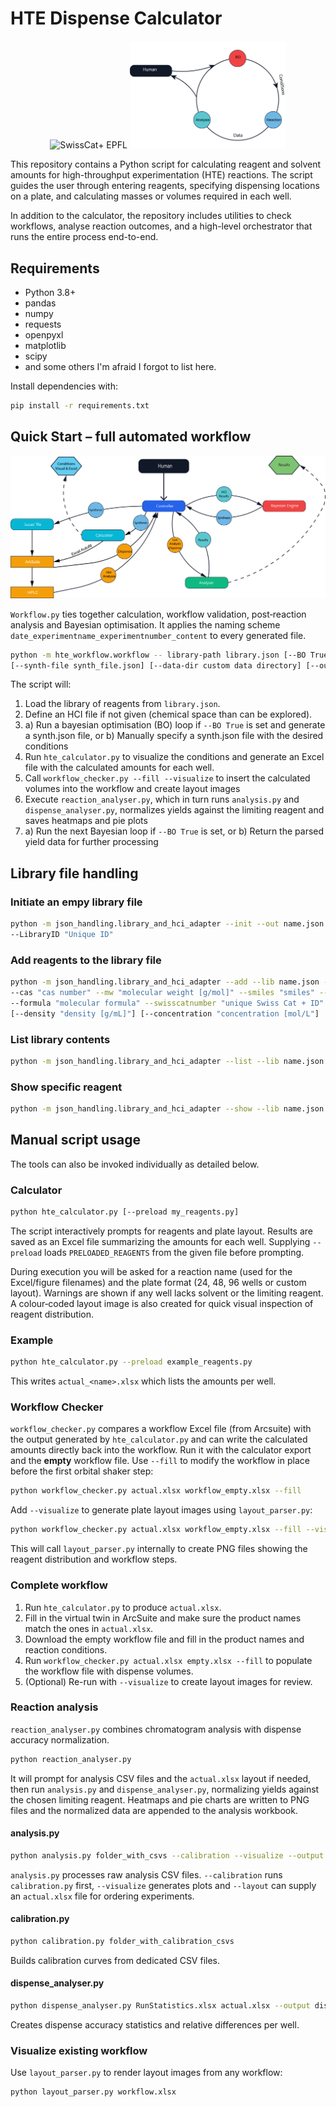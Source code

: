 # HTE Dispense Calculator

<p align="center">
  <img src="logo_Scat.png" alt="SwissCat+ EPFL" width="150"/>
  <img src="BO_loop.png" alt="BO Loop" width="250"/>
</p>

This repository contains a Python script for calculating reagent and solvent amounts for high-throughput experimentation (HTE) reactions. The script guides the user through entering reagents, specifying dispensing locations on a plate, and calculating masses or volumes required in each well.

In addition to the calculator, the repository includes utilities to check workflows,
analyse reaction outcomes, and a high-level orchestrator that runs the entire
process end-to-end.

## Requirements
- Python 3.8+
- pandas
- numpy
- requests
- openpyxl
- matplotlib
- scipy
- and some others I'm afraid I forgot to list here.

Install dependencies with:

```bash
pip install -r requirements.txt
```

## Quick Start – full automated workflow

<p align="center">
  <img src="Files_overview_controller.png" alt="Controller Overview" width="550"/>
</p>

`Workflow.py` ties together calculation, workflow validation,
post‑reaction analysis and Bayesian optimisation.  It applies the naming scheme
`date_experimentname_experimentnumber_content` to every generated file.

```bash
python -m hte_workflow.workflow -- library-path library.json [--BO True/False] [--hci-file hci_file.json]
[--synth-file synth_file.json] [--data-dir custom data directory] [--out-dir custom output directory]
```

The script will:

1. Load the library of reagents from `library.json`.
2. Define an HCI file if not given (chemical space than can be explored).
3. a) Run a bayesian optimisation (BO) loop if `--BO True` is set 
      and generate a synth.json file, or
   b) Manually specify a synth.json file with the desired conditions
4. Run `hte_calculator.py` to visualize the conditions and generate an Excel file
   with the calculated amounts for each well.
5. Call `workflow_checker.py --fill --visualize` to insert the calculated
   volumes into the workflow and create layout images
6. Execute `reaction_analyser.py`, which in turn runs `analysis.py` and
   `dispense_analyser.py`, normalizes yields against the limiting reagent
   and saves heatmaps and pie plots
7. a) Run the next Bayesian loop if `--BO True` is set, or
   b) Return the parsed yield data for further processing

## Library file handling

### Initiate an empy library file
```bash
python -m json_handling.library_and_hci_adapter --init --out name.json --creator "Your name"
--LibraryID "Unique ID" 
```

### Add reagents to the library file
```bash
python -m json_handling.library_and_hci_adapter --add --lib name.json --name "Reagent Name"
--cas "cas number" --mw "molecular weight [g/mol]" --smiles "smiles" --inchi "inchi"
--formula "molecular formula" --swisscatnumber "unique Swiss Cat + ID" --physicalstate "solid, liquid or solution"
[--density "density [g/mL]"] [--concentration "concentration [mol/L"]
```

### List library contents
```bash
python -m json_handling.library_and_hci_adapter --list --lib name.json
```

### Show specific reagent
```bash
python -m json_handling.library_and_hci_adapter --show --lib name.json --name "Reagent Name"
```


## Manual script usage

The tools can also be invoked individually as detailed below.

### Calculator

```bash
python hte_calculator.py [--preload my_reagents.py]
```

The script interactively prompts for reagents and plate layout.  Results are saved
as an Excel file summarizing the amounts for each well.  Supplying `--preload`
loads `PRELOADED_REAGENTS` from the given file before prompting.

During execution you will be asked for a reaction name (used for the Excel/figure
filenames) and the plate format (24, 48, 96 wells or custom layout).  Warnings are shown if any
well lacks solvent or the limiting reagent.  A colour‑coded layout image is also
created for quick visual inspection of reagent distribution.

### Example

```bash
python hte_calculator.py --preload example_reagents.py
```

This writes `actual_<name>.xlsx` which lists the amounts per well.

### Workflow Checker

`workflow_checker.py` compares a workflow Excel file (from Arcsuite) with the output
generated by `hte_calculator.py` and can write the calculated amounts
directly back into the workflow.  Run it with the calculator export and
the **empty** workflow file.  Use `--fill` to modify the workflow in
place before the first orbital shaker step:

```bash
python workflow_checker.py actual.xlsx workflow_empty.xlsx --fill
```

Add `--visualize` to generate plate layout images using `layout_parser.py`:

```bash
python workflow_checker.py actual.xlsx workflow_empty.xlsx --fill --visualize
```

This will call `layout_parser.py` internally to create PNG files showing
the reagent distribution and workflow steps.

### Complete workflow

1. Run `hte_calculator.py` to produce `actual.xlsx`.
2. Fill in the virtual twin in ArcSuite and make sure the product names match the ones
   in `actual.xlsx`.
3. Download the empty workflow file and fill in the product names and reaction conditions.
4. Run `workflow_checker.py actual.xlsx empty.xlsx --fill` to populate the
   workflow file with dispense volumes.
5. (Optional) Re-run with `--visualize` to create layout images for review.

### Reaction analysis

`reaction_analyser.py` combines chromatogram analysis with dispense accuracy
normalization.

```bash
python reaction_analyser.py
```

It will prompt for analysis CSV files and the `actual.xlsx` layout if needed,
then run `analysis.py` and `dispense_analyser.py`, normalizing yields against the
chosen limiting reagent.  Heatmaps and pie charts are written to PNG files and the
normalized data are appended to the analysis workbook.

#### analysis.py

```bash
python analysis.py folder_with_csvs --calibration --visualize --output analysis_output.xlsx
```

`analysis.py` processes raw analysis CSV files.  `--calibration` runs
`calibration.py` first, `--visualize` generates plots and `--layout` can supply
an `actual.xlsx` file for ordering experiments.

#### calibration.py

```bash
python calibration.py folder_with_calibration_csvs
```

Builds calibration curves from dedicated CSV files.

#### dispense_analyser.py

```bash
python dispense_analyser.py RunStatistics.xlsx actual.xlsx --output dispense_analysis.xlsx
```

Creates dispense accuracy statistics and relative differences per well.

### Visualize existing workflow

Use `layout_parser.py` to render layout images from any workflow:

```bash
python layout_parser.py workflow.xlsx
```

